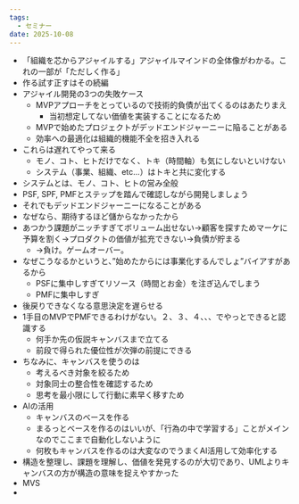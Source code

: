 ```yaml
---
tags:
  - セミナー
date: 2025-10-08
---
```

- 「組織を芯からアジャイルする」アジャイルマインドの全体像がわかる。これの一部が「ただしく作る」
- 作る試す正すはその続編
- アジャイル開発の3つの失敗ケース
	- MVPアプローチをとっているので技術的負債が出てくるのはあたりまえ
		- 当初想定してない価値を実装することになるため
	- MVPで始めたプロジェクトがデッドエンドジャーニーに陥ることがある
	- 効率への最適化は組織的機能不全を招き入れる
- これらは遅れてやって来る
	- モノ、コト、ヒトだけでなく、トキ（時間軸）も気にしないといけない
	- システム（事業、組織、etc...）はトキと共に変化する
- システムとは、モノ、コト、ヒトの営み全般
- PSF, SPF, PMFとステップを踏んで確認しながら開発しましょう
- それでもデッドエンドジャーニーになることがある
- なぜなら、期待するほど儲からなかったから
- あつかう課題がニッチすぎてボリューム出せない→顧客を探すためマーケに予算を割く→プロダクトの価値が拡充できない→負債が貯まる
	- →負け。ゲームオーバー。
- なぜこうなるかというと、”始めたからには事業化するんでしょ”バイアすがあるから
	- PSFに集中しすぎてリソース（時間とお金）を注ぎ込んでしまう
	- PMFに集中しすぎ
- 後戻りできなくなる意思決定を遅らせる
- 1手目のMVPでPMFできるわけがない。２、３、４、、、でやっとできると認識する
	- 何手か先の仮説キャンバスまで立てる
	- 前段で得られた優位性が次弾の前提にできる
- ちなみに、キャンバスを使うのは
	- 考えるべき対象を絞るため
	- 対象同士の整合性を確認するため
	- 思考を最小限にして行動に素早く移すため
- AIの活用
	- キャンバスのベースを作る
	- まるっとベースを作るのはいいが、「行為の中で学習する」ことがメインなのでここまで自動化しないように
	- 何枚もキャンバスを作るのは大変なのでうまくAI活用して効率化する
- 構造を整理し、課題を理解し、価値を発見するのが大切であり、UMLよりキャンバスの方が構造の意味を捉えやすかった
- MVS
- 